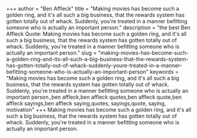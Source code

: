 +++
author = "Ben Affleck"
title = "Making movies has become such a golden ring, and it's all such a big business, that the rewards system has gotten totally out of whack. Suddenly, you're treated in a manner befitting someone who is actually an important person."
description = "the best Ben Affleck Quote: Making movies has become such a golden ring, and it's all such a big business, that the rewards system has gotten totally out of whack. Suddenly, you're treated in a manner befitting someone who is actually an important person."
slug = "making-movies-has-become-such-a-golden-ring-and-its-all-such-a-big-business-that-the-rewards-system-has-gotten-totally-out-of-whack-suddenly-youre-treated-in-a-manner-befitting-someone-who-is-actually-an-important-person"
keywords = "Making movies has become such a golden ring, and it's all such a big business, that the rewards system has gotten totally out of whack. Suddenly, you're treated in a manner befitting someone who is actually an important person.,ben affleck,ben affleck quotes,ben affleck quote,ben affleck sayings,ben affleck saying,quotes, sayings,quote, saying, motivation"
+++
Making movies has become such a golden ring, and it's all such a big business, that the rewards system has gotten totally out of whack. Suddenly, you're treated in a manner befitting someone who is actually an important person.
